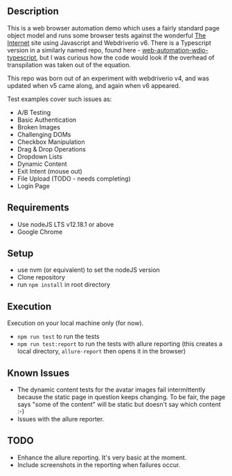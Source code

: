 ## Description

This is a web browser automation demo which uses a fairly standard page object model and runs some browser tests
against the wonderful [The Internet](https://the-internet.herokuapp.com/) site using Javascript and Webdriverio v6. 
There is a Typescript version in a similarly named repo, found here - [web-automation-wdio-typescript](https://github.com/deefex/web-automation-wdio-typescript), 
but I was curious how the code would look if the overhead of transpilation was taken out of the equation.

This repo was born out of an experiment with webdriverio v4, and was updated when v5 came along, and again when v6 
appeared.

Test examples cover such issues as:
* A/B Testing
* Basic Authentication
* Broken Images
* Challenging DOMs
* Checkbox Manipulation
* Drag & Drop Operations
* Dropdown Lists
* Dynamic Content
* Exit Intent (mouse out) 
* File Upload (TODO - needs completing)
* Login Page


## Requirements
* Use nodeJS LTS v12.18.1 or above
* Google Chrome

## Setup
* use nvm (or equivalent) to set the nodeJS version
* Clone repository
* run `npm install` in root directory

## Execution
Execution on your local machine only (for now).
* `npm run test` to run the tests
* `npm run test:report` to run the tests with allure reporting (this creates a local directory, `allure-report` then 
opens it in the browser)

## Known Issues
* The dynamic content tests for the avatar images fail intermittently because the static page in question keeps changing. To be fair, the page says "some of the content" will be static but doesn't say which content :-)
* Issues with the allure reporter. 

## TODO
* Enhance the allure reporting. It's very basic at the moment.
* Include screenshots in the reporting when failures occur.
